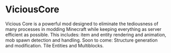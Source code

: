 # ViciousCore
Vicious Core is a powerful mod designed to eliminate the tediousness of many processes in modding Minecraft while keeping everything as server efficient as possible. 
This includes: item and entity rendering and animation, mob spawn detection and handling.
Soon to come:
Structure generation and modification.
Tile Entities and Multiblocks.
